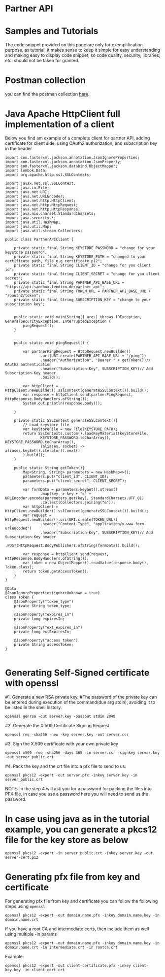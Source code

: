 # Partner API
# Samples and Tutorials
The code snippet provided on this page are only for exemplification purpose, as tutorial, it makes sense to keep it simple for easy understanding 
and making easy to display code snippet, so code quality, security, libraries, etc. should not be taken for granted.
# Postman collection 
you can find the postman collection [here](https://www.getpostman.com/collections/45d35533417147f71979).
# Java Apache HttpClient full implementation of a client
Below you find am example of a complete client for partner API, adding certificate for client side, using OAuth2 authorization, and subscription key in the header

```
import com.fasterxml.jackson.annotation.JsonIgnoreProperties;
import com.fasterxml.jackson.annotation.JsonProperty;
import com.fasterxml.jackson.databind.ObjectMapper;
import lombok.Data;
import org.apache.http.ssl.SSLContexts;

import javax.net.ssl.SSLContext;
import java.io.File;
import java.net.URI;
import java.net.URLEncoder;
import java.net.http.HttpClient;
import java.net.http.HttpRequest;
import java.net.http.HttpResponse;
import java.nio.charset.StandardCharsets;
import java.security.*;
import java.util.HashMap;
import java.util.Map;
import java.util.stream.Collectors;

public class PartnerAPIClient {

    private static final String KEYSTORE_PASSWORD = "change for your keystore password";
    private static final String KEYSTORE_PATH = "changed to your certificate path, file e.g certificate.p12"; 
    private static final String CLIENT_ID = "change for you client id";
    private static final String CLIENT_SECRET = "change for you client secret"; 
    private static final String PARTNER_API_BASE_URL = "https://api.sandbox.lendico.de/partner-api"; 
    private static final String TOKEN_URL = PARTNER_API_BASE_URL + "/oauth2/token";
    private static final String SUBSCRIPTION_KEY = "change to your subscription key"; 


    public static void main(String[] args) throws IOException, GeneralSecurityException, InterruptedException {
        pingRequest();
    }


    public static void pingRequest() {

        var partnerPingRequest = HttpRequest.newBuilder()
                .uri(URI.create(PARTNER_API_BASE_URL + "/ping"))
                .header("Authorization", "Bearer " + getToken())// OAuth2 authentication
                .header("Subscription-Key", SUBSCRIPTION_KEY)// Add Subscription-Key header
                .build();

        var httpClient = HttpClient.newBuilder().sslContext(generateSSLContext()).build();
        var response = httpClient.send(partnerPingRequest, HttpResponse.BodyHandlers.ofString());
        System.out.println(response.body());

    }

    private static SSLContext generateSSLContext(){
        // Load keystore file
        var keyStoreFile = new File(KEYSTORE_PATH);
        return SSLContexts.custom().loadKeyMaterial(keyStoreFile,
                KEYSTORE_PASSWORD.toCharArray(), KEYSTORE_PASSWORD.toCharArray(),
                (aliases, socket) -> aliases.keySet().iterator().next()
        ).build();
    }

    public static String getToken(){
        Map<String, String> parameters = new HashMap<>();
        parameters.put("client_id", CLIENT_ID);
        parameters.put("client_secret", CLIENT_SECRET);

        var formData = parameters.keySet().stream()
                .map(key -> key + "=" + URLEncoder.encode(parameters.get(key), StandardCharsets.UTF_8))
                .collect(Collectors.joining("&"));
        var httpClient = HttpClient.newBuilder().sslContext(generateSSLContext()).build();
        var request = HttpRequest.newBuilder().uri(URI.create(TOKEN_URL))
                .header("Content-Type", "application/x-www-form-urlencoded")
                .header("Subscription-Key", SUBSCRIPTION_KEY)// Add Subscription-Key header
                .POST(HttpRequest.BodyPublishers.ofString(formData)).build();

        var response = httpClient.send(request, HttpResponse.BodyHandlers.ofString());
        var token = new ObjectMapper().readValue(response.body(), Token.class);
        return token.getAccessToken();
    }
}

@Data
@JsonIgnoreProperties(ignoreUnknown = true)
class Token {
    @JsonProperty("token_type")
    private String token_type;

    @JsonProperty("expires_in")
    private long expiresIn;

    @JsonProperty("ext_expires_in")
    private long extExpiresIn;

    @JsonProperty("access_token")
    private String accessToken;
}
    
```


# Generating Self-Signed certificate with openssl


#1. Generate a new RSA private key. 
#The password of the private key can be entered during execution of the command(due arg stdin), avoiding it to be listed in the shell history.

```openssl genrsa -out server.key -passout stdin 2048```

#2. Generate the X.509 Certificate Signing Request

```openssl req -sha256 -new -key server.key -out server.csr```

#3. Sign the X.509 certificate with your own private key

```openssl x509 -req -sha256 -days 365 -in server.csr -signkey server.key -out server_public.crt```

#4. Pack the key and the crt file into a pfx file to send to us.

```openssl pkcs12 -export -out server.pfx -inkey server.key -in server_public.crt```

NOTE: In the step 4 will ask you for a password for packing the files into PFX file, in case you use a password here you will need to send us the password.

# In case using java as in the tutorial example, you can generate a pkcs12 file for the key store as below

```openssl pkcs12 -export -in server_public.crt -inkey server.key -out server-cert.p12```

# Generating pfx file from key and certificate
For generating pfx file from key and certificate you can follow the following steps using `openssl`

```openssl pkcs12 -export -out domain.name.pfx -inkey domain.name.key -in domain.name.crt```

If you have a root CA and intermediate certs, then include them as well using multiple -in params

```openssl pkcs12 -export -out domain.name.pfx -inkey domain.name.key -in domain.name.crt -in intermediate.crt -in rootca.crt```

Example:

```openssl pkcs12 -export -out client-certificate.pfx -inkey client-key.key -in client-cert.crt```